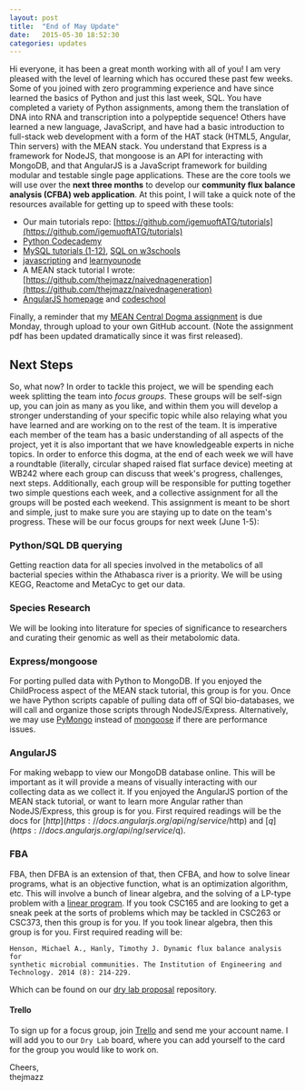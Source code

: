 ```yaml
---
layout: post
title:  "End of May Update"
date:   2015-05-30 18:52:30
categories: updates
---
```


Hi everyone, it has been a great month working with all of you! I am very 
pleased with the level of learning which has occured these past few weeks. Some
of you joined with zero programming experience and have since learned the
basics of Python and just this last week, SQL. You have completed a variety
of Python assignments, among them the translation of DNA into RNA and
transcription into a polypeptide sequence! Others have learned a new language,
JavaScript, and have had a basic introduction to full-stack web development with
a form of the HAT stack (HTML5, Angular, Thin servers) with the MEAN stack. You
understand that Express is a framework for NodeJS, that mongoose is an API
for interacting with MongoDB, and that AngularJS is a JavaScript framework
for building modular and testable single page applications. These are the core
tools we will use over the **next three months** to develop our **community flux
balance analysis (CFBA) web application**. At this point, I will take a quick
note of the resources available for getting up to speed with these tools:

* Our main tutorials repo: [https://github.com/igemuoftATG/tutorials](https://github.com/igemuoftATG/tutorials)
* [Python Codecademy](http://www.codecademy.com/tracks/python)
* [MySQL tutorials (1-12)](https://www.youtube.com/watch?v=KgiCxe-ZW8o&list=PL32BC9C878BA72085), [SQL on w3schools](http://www.w3schools.com/sql/)
* [javascripting](https://github.com/sethvincent/javascripting) and [learnyounode](https://github.com/workshopper/learnyounode)
* A MEAN stack tutorial I wrote: [https://github.com/thejmazz/naivednageneration](https://github.com/thejmazz/naivednageneration)
* [AngularJS homepage](https://angularjs.org/) and [codeschool](http://campus.codeschool.com/courses/shaping-up-with-angular-js/intro)

Finally, a reminder that my [MEAN Central Dogma assignment](https://github.com/igemuoftATG/tutorials/raw/master/MEANCentralDogma/a1.pdf) is due Monday, through upload to your own GitHub account. (Note the assignment pdf has been updated dramatically since it was first released).


## Next Steps

So, what now? In order to tackle this project, we will be spending each week
splitting the team into *focus groups*. These groups will be self-sign up, you
can join as many as you like, and within them you will develop a stronger
understanding of your specific topic while also relaying what you have learned
and are working on to the rest of the team. It is imperative each member of the
team has a basic understanding of all aspects of the project, yet it is also 
important that we have knowledgeable experts in niche topics. In order to enforce
this dogma, at the end of each week we will have a roundtable (literally,
circular shaped raised flat surface device) meeting at WB242 where each group
can discuss that week's progress, challenges, next steps. Additionally, each 
group will be responsible for putting together two simple questions each week,
and a collective assignment for all the groups will be posted each weekend. This
assignment is meant to be short and simple, just to make sure you are staying
up to date on the team's progress. These will be our focus groups for next
week (June 1-5):

### Python/SQL DB querying
Getting reaction data for all species involved in the metabolics of all
bacterial species within the Athabasca river is a priority. We will be using KEGG, Reactome and MetaCyc to get our data. 

### Species Research

We will be looking into literature for species of significance to researchers and curating their genomic as well as their metabolomic data.

### Express/mongoose 

For porting pulled data with Python to MongoDB. If you enjoyed the ChildProcess
aspect of the MEAN stack tutorial, this group is for you. Once we have Python
scripts capable of pulling data off of SQl bio-databases, we will call and 
organize those scripts through NodeJS/Express. Alternatively, we may use 
[PyMongo](http://api.mongodb.org/python/current/) instead of [mongoose](http://mongoosejs.com) if there are performance issues.

### AngularJS

For making webapp to view our MongoDB database online. This will be important
as it will provide a means of visually interacting with our collecting data
as we collect it. If you enjoyed the AngularJS portion of the MEAN stack 
tutorial, or want to learn more Angular rather than NodeJS/Express, this group 
is for you. First required readings will be the docs for 
[$http](https://docs.angularjs.org/api/ng/service/$http) and [$q](https://docs.angularjs.org/api/ng/service/$q).

### FBA

FBA, then DFBA is an extension of that, then CFBA, and how to solve linear
programs, what is an objective function, what is an optimization algorithm, etc.
This will involve a bunch of linear algebra, and the solving of a LP-type
problem with a [linear program](https://en.wikipedia.org/wiki/Linear_programming). If you took CSC165
and are looking to get a sneak peek at the sorts of problems which may be
tackled in CSC263 or CSC373, then this group is for you. If you took linear
algebra, then this group is for you. First required reading will be:

```
Henson, Michael A., Hanly, Timothy J. Dynamic flux balance analysis for
synthetic microbial communities. The Institution of Engineering and 
Technology. 2014 (8): 214-229.
```

Which can be found on our [dry lab proposal](https://github.com/igemuoftATG/drylabproposal2015) repository.

#### Trello

To sign up for a focus group, join [Trello](https://trello.com) and send me your account name.
I will add you to our `Dry Lab` board, where you can add yourself to the card
for the group you would like to work on.

Cheers,<br>
thejmazz
